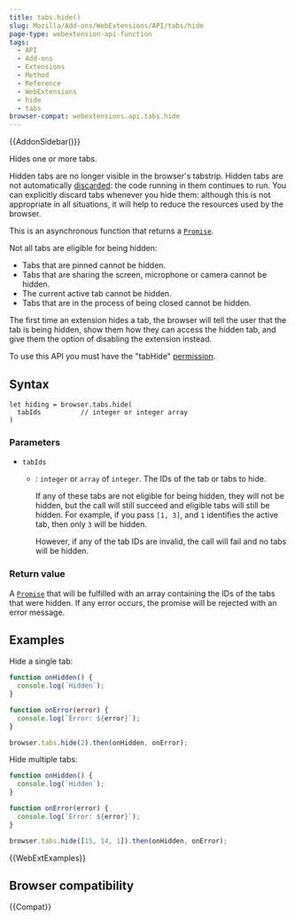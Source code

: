 ```yaml
---
title: tabs.hide()
slug: Mozilla/Add-ons/WebExtensions/API/tabs/hide
page-type: webextension-api-function
tags:
  - API
  - Add-ons
  - Extensions
  - Method
  - Reference
  - WebExtensions
  - hide
  - tabs
browser-compat: webextensions.api.tabs.hide
---
```


{{AddonSidebar()}}

Hides one or more tabs.

Hidden tabs are no longer visible in the browser's tabstrip. Hidden tabs are not automatically [discarded](/en-US/docs/Mozilla/Add-ons/WebExtensions/API/tabs/discard): the code running in them continues to run. You can explicitly discard tabs whenever you hide them: although this is not appropriate in all situations, it will help to reduce the resources used by the browser.

This is an asynchronous function that returns a [`Promise`](/en-US/docs/Web/JavaScript/Reference/Global_Objects/Promise).

Not all tabs are eligible for being hidden:

- Tabs that are pinned cannot be hidden.
- Tabs that are sharing the screen, microphone or camera cannot be hidden.
- The current active tab cannot be hidden.
- Tabs that are in the process of being closed cannot be hidden.

The first time an extension hides a tab, the browser will tell the user that the tab is being hidden, show them how they can access the hidden tab, and give them the option of disabling the extension instead.

To use this API you must have the "tabHide" [permission](/en-US/docs/Mozilla/Add-ons/WebExtensions/manifest.json/permissions).

## Syntax

```js-nolint
let hiding = browser.tabs.hide(
  tabIds          // integer or integer array
)
```

### Parameters

- `tabIds`

  - : `integer` or `array` of `integer`. The IDs of the tab or tabs to hide.

    If any of these tabs are not eligible for being hidden, they will not be hidden, but the call will still succeed and eligible tabs will still be hidden. For example, if you pass `[1, 3]`, and `1` identifies the active tab, then only `3` will be hidden.

    However, if any of the tab IDs are invalid, the call will fail and no tabs will be hidden.

### Return value

A [`Promise`](/en-US/docs/Web/JavaScript/Reference/Global_Objects/Promise) that will be fulfilled with an array containing the IDs of the tabs that were hidden. If any error occurs, the promise will be rejected with an error message.

## Examples

Hide a single tab:

```js
function onHidden() {
  console.log(`Hidden`);
}

function onError(error) {
  console.log(`Error: ${error}`);
}

browser.tabs.hide(2).then(onHidden, onError);
```

Hide multiple tabs:

```js
function onHidden() {
  console.log(`Hidden`);
}

function onError(error) {
  console.log(`Error: ${error}`);
}

browser.tabs.hide([15, 14, 1]).then(onHidden, onError);
```

{{WebExtExamples}}

## Browser compatibility

{{Compat}}
